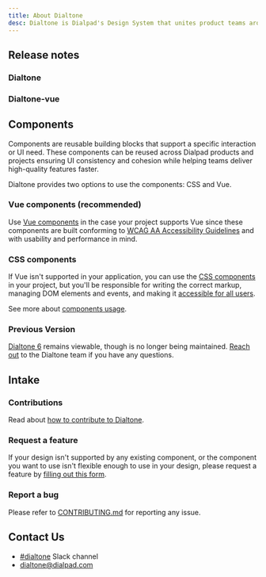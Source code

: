 ```yaml
---
title: About Dialtone
desc: Dialtone is Dialpad's Design System that unites product teams around a common visual language.
---
```


## Release notes

<div class="d-flg12 d-fl-col2">
  <div class="d-fd-column">
    <h3 class="d-docsite--header-3">Dialtone</h3>
    <dialtone-changelog />
  </div>
  <div class="d-fd-column">
    <h3 class="d-docsite--header-3">Dialtone-vue</h3>
    <dialtone-changelog project="DialtoneVue" />
  </div>
</div>

## Components

Components are reusable building blocks that support a specific interaction or UI need. These components can be reused across Dialpad products and projects
ensuring UI consistency and cohesion while helping teams deliver high-quality features faster.

Dialtone provides two options to use the components: CSS and Vue.

### Vue components (recommended)

Use [Vue components](https://vue.dialpad.design/) in the case your project supports Vue since these components are built conforming to [WCAG AA Accessibility Guidelines](https://www.w3.org/WAI/standards-guidelines/wcag/glance/)
and with usability and performance in mind.

### CSS components

If Vue isn't supported in your application, you can use the [CSS components](../components/avatar.md) in your project, but you'll be responsible
for writing the correct markup, managing DOM elements and events, and making it [accessible for all users](../getting-started/accessibility/fundamentals.md).

See more about [components usage](../getting-started/usage.md/#components).

### Previous Version

[Dialtone 6](https://dialpad.design/version6/) remains viewable, though is no longer being maintained. [Reach out](#contact-us) to the Dialtone team if you have any questions.

## Intake

### Contributions

Read about [how to contribute to Dialtone](../about/contributing.md).

### Request a feature

If your design isn't supported by any existing component, or the component you want to use isn't flexible enough to use in your design,
please request a feature by [filling out this form](https://forms.monday.com/forms/8a9a6ff69d7e9f95caee029c2806e2c1?r=use1).

### Report a bug

Please refer to [CONTRIBUTING.md](https://github.com/dialpad/dialtone/blob/staging/.github/CONTRIBUTING.md#bug-report)
for reporting any issue.

## Contact Us

- [#dialtone](https://dialpad.slack.com/messages/dialtone/) Slack channel
- [dialtone@dialpad.com](mailto:dialtone@dialpad.com)

<script setup>
  import DialtoneChangelog from '@views/DialtoneChangelog.vue';
</script>
